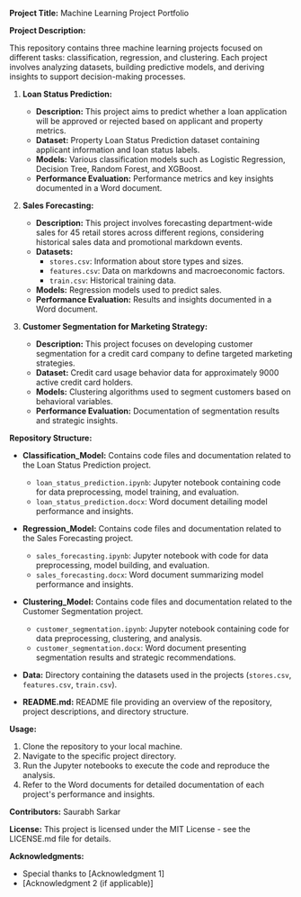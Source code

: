 **Project Title:** Machine Learning Project Portfolio

**Project Description:**

This repository contains three machine learning projects focused on different tasks: classification, regression, and clustering. Each project involves analyzing datasets, building predictive models, and deriving insights to support decision-making processes.

1. **Loan Status Prediction:**
   - **Description:** This project aims to predict whether a loan application will be approved or rejected based on applicant and property metrics.
   - **Dataset:** Property Loan Status Prediction dataset containing applicant information and loan status labels.
   - **Models:** Various classification models such as Logistic Regression, Decision Tree, Random Forest, and XGBoost.
   - **Performance Evaluation:** Performance metrics and key insights documented in a Word document.

2. **Sales Forecasting:**
   - **Description:** This project involves forecasting department-wide sales for 45 retail stores across different regions, considering historical sales data and promotional markdown events.
   - **Datasets:**
     - `stores.csv`: Information about store types and sizes.
     - `features.csv`: Data on markdowns and macroeconomic factors.
     - `train.csv`: Historical training data.
   - **Models:** Regression models used to predict sales.
   - **Performance Evaluation:** Results and insights documented in a Word document.

3. **Customer Segmentation for Marketing Strategy:**
   - **Description:** This project focuses on developing customer segmentation for a credit card company to define targeted marketing strategies.
   - **Dataset:** Credit card usage behavior data for approximately 9000 active credit card holders.
   - **Models:** Clustering algorithms used to segment customers based on behavioral variables.
   - **Performance Evaluation:** Documentation of segmentation results and strategic insights.

**Repository Structure:**

- **Classification_Model:** Contains code files and documentation related to the Loan Status Prediction project.
  - `loan_status_prediction.ipynb`: Jupyter notebook containing code for data preprocessing, model training, and evaluation.
  - `loan_status_prediction.docx`: Word document detailing model performance and insights.

- **Regression_Model:** Contains code files and documentation related to the Sales Forecasting project.
  - `sales_forecasting.ipynb`: Jupyter notebook with code for data preprocessing, model building, and evaluation.
  - `sales_forecasting.docx`: Word document summarizing model performance and insights.

- **Clustering_Model:** Contains code files and documentation related to the Customer Segmentation project.
  - `customer_segmentation.ipynb`: Jupyter notebook containing code for data preprocessing, clustering, and analysis.
  - `customer_segmentation.docx`: Word document presenting segmentation results and strategic recommendations.

- **Data:** Directory containing the datasets used in the projects (`stores.csv`, `features.csv`, `train.csv`).

- **README.md:** README file providing an overview of the repository, project descriptions, and directory structure.

**Usage:**

1. Clone the repository to your local machine.
2. Navigate to the specific project directory.
3. Run the Jupyter notebooks to execute the code and reproduce the analysis.
4. Refer to the Word documents for detailed documentation of each project's performance and insights.

**Contributors:**
Saurabh Sarkar


**License:**
This project is licensed under the MIT License - see the LICENSE.md file for details.

**Acknowledgments:**
- Special thanks to [Acknowledgment 1]
- [Acknowledgment 2 (if applicable)]
